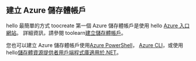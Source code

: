 ## <a name="create-an-azure-storage-account"></a>建立 Azure 儲存體帳戶
hello 最簡單的方式 toocreate 第一個 Azure 儲存體帳戶是使用 hello [Azure 入口網站](https://portal.azure.com)。 詳細資訊，請參閱 toolearn[建立儲存體帳戶](../articles/storage/common/storage-create-storage-account.md#create-a-storage-account)。

您也可以建立 Azure 儲存體帳戶使用[Azure PowerShell](../articles/storage/common/storage-powershell-guide-full.md)， [Azure CLI](../articles/storage/common/storage-azure-cli.md)，或使用 hello[儲存體資源提供者用戶端程式庫適用於.NET](https://msdn.microsoft.com/library/azure/mt131037.aspx)。


